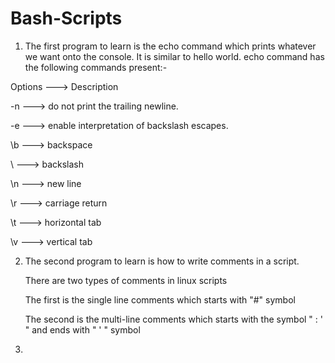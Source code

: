 # Bash-Scripts

1) The first program to learn is the echo command which prints whatever we want onto the console. It is similar to hello world.
echo command has the following commands present:-

Options	 ---> Description

 -n	 --->    do not print the trailing newline.
 
 -e	 --->    enable interpretation of backslash escapes.
 
 \b	 --->    backspace
 
 \\	 --->    backslash
 
 \n	 --->    new line
 
 \r	 --->     carriage return
 
 \t	 --->    horizontal tab
 
 \v	 --->    vertical tab
 
 
 2) The second program to learn is how to write comments in a script.
  
    There are two types of comments in linux scripts
    
    The first is the single line comments which starts with "#" symbol
    
    The second is the multi-line comments which starts with the symbol " : ' " and ends with " ' " symbol
    
 3) 
    
 
 
 
 
 

